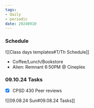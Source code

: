 ```yaml
---
tags:
- daily
- periodic
date: 20240910
---
```

 
### Schedule
![[Class days templates#T/Th Schedule]]

- Coffee/Lunch/Bookstore
- Alien: Remnant 6:50PM @ Cineplex

### 09.10.24 Tasks 
- [x] CPSD 430 Peer reviews

![[09.08.24 Sun#09.08.24 Tasks]]
